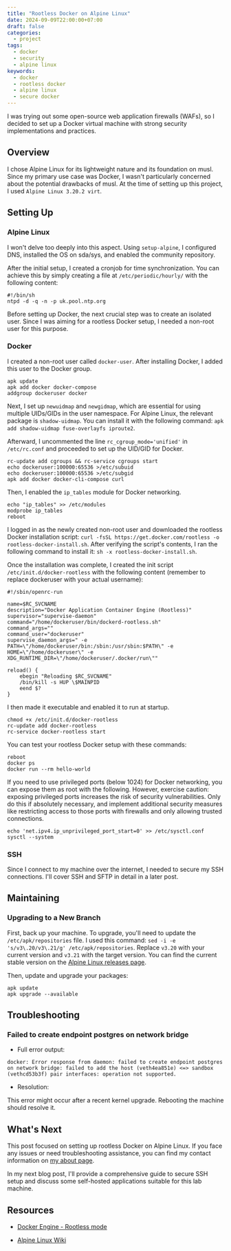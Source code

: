 ```yaml
---
title: "Rootless Docker on Alpine Linux"
date: 2024-09-09T22:00:00+07:00
draft: false
categories:
  - project
tags:
  - docker
  - security
  - alpine linux
keywords:
  - docker
  - rootless docker
  - alpine linux
  - secure docker
---
```


I was trying out some open-source web application firewalls (WAFs), so I decided to set up a Docker virtual machine with strong security implementations and practices.

## Overview

I chose Alpine Linux for its lightweight nature and its foundation on musl. Since my primary use case was Docker, I wasn't particularly concerned about the potential drawbacks of musl. At the time of setting up this project, I used `Alpine Linux 3.20.2 virt`.

## Setting Up

### Alpine Linux

I won't delve too deeply into this aspect. Using `setup-alpine`, I configured DNS, installed the OS on sda/sys, and enabled the community repository.

After the initial setup, I created a cronjob for time synchronization. You can achieve this by simply creating a file at `/etc/periodic/hourly/` with the following content:

```
#!/bin/sh
ntpd -d -q -n -p uk.pool.ntp.org
```

Before setting up Docker, the next crucial step was to create an isolated user. Since I was aiming for a rootless Docker setup, I needed a non-root user for this purpose.

### Docker

I created a non-root user called `docker-user`. After installing Docker, I added this user to the Docker group.

```
apk update
apk add docker docker-compose
addgroup dockeruser docker
```

Next, I set up `newuidmap` and `newgidmap`, which are essential for using multiple UIDs/GIDs in the user namespace. For Alpine Linux, the relevant package is `shadow-uidmap`. You can install it with the following command: `apk add shadow-uidmap fuse-overlayfs iproute2`.

Afterward, I uncommented the line `rc_cgroup_mode='unified'` in `/etc/rc.conf` and proceeded to set up the UID/GID for Docker.

```
rc-update add cgroups && rc-service cgroups start
echo dockeruser:100000:65536 >/etc/subuid
echo dockeruser:100000:65536 >/etc/subgid
apk add docker docker-cli-compose curl
```

Then, I enabled the `ip_tables` module for Docker networking.

```
echo "ip_tables" >> /etc/modules
modprobe ip_tables
reboot
```

I logged in as the newly created non-root user and downloaded the rootless Docker installation script: `curl -fsSL https://get.docker.com/rootless -o rootless-docker-install.sh`. After verifying the script's contents, I ran the following command to install it: `sh -x rootless-docker-install.sh`.

Once the installation was complete, I created the init script `/etc/init.d/docker-rootless` with the following content (remember to replace dockeruser with your actual username):

```
#!/sbin/openrc-run

name=$RC_SVCNAME
description="Docker Application Container Engine (Rootless)"
supervisor="supervise-daemon"
command="/home/dockeruser/bin/dockerd-rootless.sh"
command_args=""
command_user="dockeruser"
supervise_daemon_args=" -e PATH=\"/home/dockeruser/bin:/sbin:/usr/sbin:$PATH\" -e HOME=\"/home/dockeruser\" -e XDG_RUNTIME_DIR=\"/home/dockeruser/.docker/run\""

reload() {
    ebegin "Reloading $RC_SVCNAME"
    /bin/kill -s HUP \$MAINPID
    eend $?
}
```

I then made it executable and enabled it to run at startup.

```
chmod +x /etc/init.d/docker-rootless
rc-update add docker-rootless
rc-service docker-rootless start
```

You can test your rootless Docker setup with these commands:

```
reboot
docker ps
docker run --rm hello-world
```

If you need to use privileged ports (below 1024) for Docker networking, you can expose them as root with the following. However, exercise caution: exposing privileged ports increases the risk of security vulnerabilities. Only do this if absolutely necessary, and implement additional security measures like restricting access to those ports with firewalls and only allowing trusted connections.

```
echo 'net.ipv4.ip_unprivileged_port_start=0' >> /etc/sysctl.conf
sysctl --system
```

### SSH

Since I connect to my machine over the internet, I needed to secure my SSH connections. I'll cover SSH and SFTP in detail in a later post.

## Maintaining

### Upgrading to a New Branch

First, back up your machine. To upgrade, you'll need to update the `/etc/apk/repositories` file. I used this command: `sed -i -e 's/v3\.20/v3\.21/g' /etc/apk/repositories`. Replace `v3.20` with your current version and `v3.21` with the target version. You can find the current stable version on the [Alpine Linux releases page](https://www.alpinelinux.org/releases/).

Then, update and upgrade your packages:

```
apk update
apk upgrade --available
```

## Troubleshooting

### Failed to create endpoint postgres on network bridge

* Full error output:

`docker: Error response from daemon: failed to create endpoint postgres on network bridge: failed to add the host (veth4ea851e) <=> sandbox (vethcd53b3f) pair interfaces: operation not supported.`

* Resolution: 

This error might occur after a recent kernel upgrade. Rebooting the machine should resolve it.

## What's Next

This post focused on setting up rootless Docker on Alpine Linux. If you face any issues or need troubleshooting assistance, you can find my contact information on [my about page](https://mizu.reisen/about/).

In my next blog post, I'll provide a comprehensive guide to secure SSH setup and discuss some self-hosted applications suitable for this lab machine.

## Resources

* [Docker Engine - Rootless mode](https://docs.docker.com/engine/security/rootless/)

* [Alpine Linux Wiki](https://wiki.alpinelinux.org/wiki/Main_Page)
